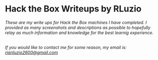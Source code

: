 # Hack the Box Writeups by RLuzio

###### These are my write ups for Hack the Box machines I have completed. I provided as many screenshots and descriptions as possible to hopefully relay as much information and knowledge for the best learnig experience. 

###### If you would like to contact me for some reason, my email is: rianluzio2600@gmail.com
